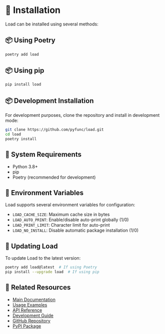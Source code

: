 # 🚀 Installation

Load can be installed using several methods:

## 📦 Using Poetry

```bash
poetry add load
```

## 📦 Using pip

```bash
pip install load
```

## 📦 Development Installation

For development purposes, clone the repository and install in development mode:

```bash
git clone https://github.com/pyfunc/load.git
cd load
poetry install
```

## 🔄 System Requirements

- Python 3.8+
- pip
- Poetry (recommended for development)

## 📝 Environment Variables

Load supports several environment variables for configuration:

- `LOAD_CACHE_SIZE`: Maximum cache size in bytes
- `LOAD_AUTO_PRINT`: Enable/disable auto-print globally (1/0)
- `LOAD_PRINT_LIMIT`: Character limit for auto-print
- `LOAD_NO_INSTALL`: Disable automatic package installation (1/0)

## 🔄 Updating Load

To update Load to the latest version:

```bash
poetry add load@latest  # If using Poetry
pip install --upgrade load  # If using pip
```

## 🔗 Related Resources

- [Main Documentation](./index.md)
- [Usage Examples](./usage.md)
- [API Reference](./api.md)
- [Development Guide](./development.md)
- [GitHub Repository](https://github.com/pyfunc/load)
- [PyPI Package](https://pypi.org/project/load)
